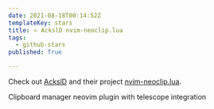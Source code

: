 ```yaml
---
date: 2021-08-18T00:14:52Z
templateKey: stars
title: ⭐ AckslD nvim-neoclip.lua
tags:
  - github-stars
published: True

---
```


Check out [AckslD](https://github.com/AckslD) and their project [nvim-neoclip.lua](https://github.com/AckslD/nvim-neoclip.lua).

Clipboard manager neovim plugin with telescope integration
